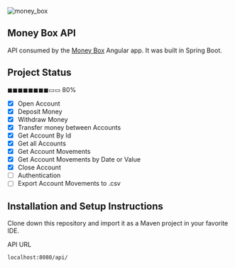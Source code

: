 ![money_box](https://user-images.githubusercontent.com/19581381/65416920-42313280-ddcf-11e9-8e6b-406b6bd45de6.png)

## Money Box API
API consumed by the [Money Box](https://github.com/SilvaAriel/Money-Box) Angular app. It was built in Spring Boot.

## Project Status
◼◼◼◼◼◼◼◼▭▭ 80%
- [x] Open Account
- [x] Deposit Money
- [x] Withdraw Money
- [x] Transfer money between Accounts
- [x] Get Account By Id
- [x] Get all Accounts
- [x] Get Account Movements
- [x] Get Account Movements by Date or Value
- [x] Close Account
- [ ] Authentication
- [ ] Export Account Movements to .csv

## Installation and Setup Instructions
Clone down this repository and import it as a Maven project in your favorite IDE.

API URL  

`localhost:8080/api/`
